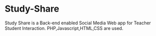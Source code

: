 # Study-Share
Study Share is a Back-end enabled Social Media Web app for Teacher Student Interaction. PHP,Javascript,HTML,CSS are used.  
